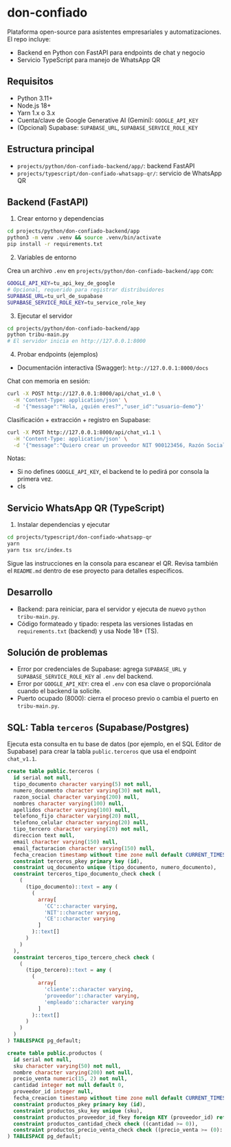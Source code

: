 # don-confiado

Plataforma open-source para asistentes empresariales y automatizaciones. El repo incluye:

- Backend en Python con FastAPI para endpoints de chat y negocio
- Servicio TypeScript para manejo de WhatsApp QR

## Requisitos

- Python 3.11+
- Node.js 18+
- Yarn 1.x o 3.x
- Cuenta/clave de Google Generative AI (Gemini): `GOOGLE_API_KEY`
- (Opcional) Supabase: `SUPABASE_URL`, `SUPABASE_SERVICE_ROLE_KEY`

## Estructura principal

- `projects/python/don-confiado-backend/app/`: backend FastAPI
- `projects/typescript/don-confiado-whatsapp-qr/`: servicio de WhatsApp QR

## Backend (FastAPI)

1) Crear entorno y dependencias

```bash
cd projects/python/don-confiado-backend/app
python3 -m venv .venv && source .venv/bin/activate
pip install -r requirements.txt
```

2) Variables de entorno

Crea un archivo `.env` en `projects/python/don-confiado-backend/app` con:

```bash
GOOGLE_API_KEY=tu_api_key_de_google
# Opcional, requerido para registrar distribuidores
SUPABASE_URL=tu_url_de_supabase
SUPABASE_SERVICE_ROLE_KEY=tu_service_role_key
```

3) Ejecutar el servidor

```bash
cd projects/python/don-confiado-backend/app
python tribu-main.py
# El servidor inicia en http://127.0.0.1:8000
```

4) Probar endpoints (ejemplos)

- Documentación interactiva (Swagger): `http://127.0.0.1:8000/docs`

Chat con memoria en sesión:

```bash
curl -X POST http://127.0.0.1:8000/api/chat_v1.0 \
  -H 'Content-Type: application/json' \
  -d '{"message":"Hola, ¿quién eres?","user_id":"usuario-demo"}'
```

Clasificación + extracción + registro en Supabase:

```bash
curl -X POST http://127.0.0.1:8000/api/chat_v1.1 \
  -H 'Content-Type: application/json' \
  -d '{"message":"Quiero crear un proveedor NIT 900123456, Razón Social ACME","user_id":"usuario-demo"}'
```

Notas:
- Si no defines `GOOGLE_API_KEY`, el backend te lo pedirá por consola la primera vez.
- cls

## Servicio WhatsApp QR (TypeScript)

1) Instalar dependencias y ejecutar

```bash
cd projects/typescript/don-confiado-whatsapp-qr
yarn
yarn tsx src/index.ts
```

Sigue las instrucciones en la consola para escanear el QR. Revisa también el `README.md` dentro de ese proyecto para detalles específicos.

## Desarrollo

- Backend: para reiniciar, para el servidor y ejecuta de nuevo `python tribu-main.py`.
- Código formateado y tipado: respeta las versiones listadas en `requirements.txt` (backend) y usa Node 18+ (TS).

## Solución de problemas

- Error por credenciales de Supabase: agrega `SUPABASE_URL` y `SUPABASE_SERVICE_ROLE_KEY` al `.env` del backend.
- Error por `GOOGLE_API_KEY`: crea el `.env` con esa clave o proporciónala cuando el backend la solicite.
- Puerto ocupado (8000): cierra el proceso previo o cambia el puerto en `tribu-main.py`.

## SQL: Tabla `terceros` (Supabase/Postgres)

Ejecuta esta consulta en tu base de datos (por ejemplo, en el SQL Editor de Supabase) para crear la tabla `public.terceros` que usa el endpoint `chat_v1.1`.

```sql
create table public.terceros (
  id serial not null,
  tipo_documento character varying(5) not null,
  numero_documento character varying(30) not null,
  razon_social character varying(200) null,
  nombres character varying(100) null,
  apellidos character varying(100) null,
  telefono_fijo character varying(20) null,
  telefono_celular character varying(20) null,
  tipo_tercero character varying(20) not null,
  direccion text null,
  email character varying(150) null,
  email_facturacion character varying(150) null,
  fecha_creacion timestamp without time zone null default CURRENT_TIMESTAMP,
  constraint terceros_pkey primary key (id),
  constraint uq_documento unique (tipo_documento, numero_documento),
  constraint terceros_tipo_documento_check check (
    (
      (tipo_documento)::text = any (
        (
          array[
            'CC'::character varying,
            'NIT'::character varying,
            'CE'::character varying
          ]
        )::text[]
      )
    )
  ),
  constraint terceros_tipo_tercero_check check (
    (
      (tipo_tercero)::text = any (
        (
          array[
            'cliente'::character varying,
            'proveedor'::character varying,
            'empleado'::character varying
          ]
        )::text[]
      )
    )
  )
) TABLESPACE pg_default;
```

```sql
create table public.productos (
  id serial not null,
  sku character varying(50) not null,
  nombre character varying(200) not null,
  precio_venta numeric(15, 2) not null,
  cantidad integer not null default 0,
  proveedor_id integer null,
  fecha_creacion timestamp without time zone null default CURRENT_TIMESTAMP,
  constraint productos_pkey primary key (id),
  constraint productos_sku_key unique (sku),
  constraint productos_proveedor_id_fkey foreign KEY (proveedor_id) references terceros (id),
  constraint productos_cantidad_check check ((cantidad >= 0)),
  constraint productos_precio_venta_check check ((precio_venta >= (0)::numeric))
) TABLESPACE pg_default;
```